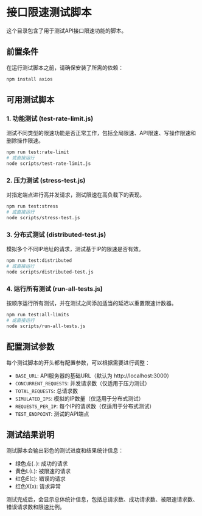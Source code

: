 # 接口限速测试脚本

这个目录包含了用于测试API接口限速功能的脚本。

## 前置条件

在运行测试脚本之前，请确保安装了所需的依赖：

```bash
npm install axios
```

## 可用测试脚本

### 1. 功能测试 (test-rate-limit.js)

测试不同类型的限速功能是否正常工作，包括全局限速、API限速、写操作限速和删除操作限速。

```bash
npm run test:rate-limit
# 或直接运行
node scripts/test-rate-limit.js
```

### 2. 压力测试 (stress-test.js)

对指定端点进行高并发请求，测试限速在高负载下的表现。

```bash
npm run test:stress
# 或直接运行
node scripts/stress-test.js
```

### 3. 分布式测试 (distributed-test.js)

模拟多个不同IP地址的请求，测试基于IP的限速是否有效。

```bash
npm run test:distributed
# 或直接运行
node scripts/distributed-test.js
```

### 4. 运行所有测试 (run-all-tests.js)

按顺序运行所有测试，并在测试之间添加适当的延迟以重置限速计数器。

```bash
npm run test:all-limits
# 或直接运行
node scripts/run-all-tests.js
```

## 配置测试参数

每个测试脚本的开头都有配置参数，可以根据需要进行调整：

- `BASE_URL`: API服务器的基础URL（默认为 http://localhost:3000）
- `CONCURRENT_REQUESTS`: 并发请求数（仅适用于压力测试）
- `TOTAL_REQUESTS`: 总请求数
- `SIMULATED_IPS`: 模拟的IP数量（仅适用于分布式测试）
- `REQUESTS_PER_IP`: 每个IP的请求数（仅适用于分布式测试）
- `TEST_ENDPOINT`: 测试的API端点

## 测试结果说明

测试脚本会输出彩色的测试进度和结果统计信息：

- 绿色点(`.`): 成功的请求
- 黄色L(`L`): 被限速的请求
- 红色E(`E`): 错误的请求
- 红色X(`X`): 请求异常

测试完成后，会显示总体统计信息，包括总请求数、成功请求数、被限速请求数、错误请求数和限速比例。